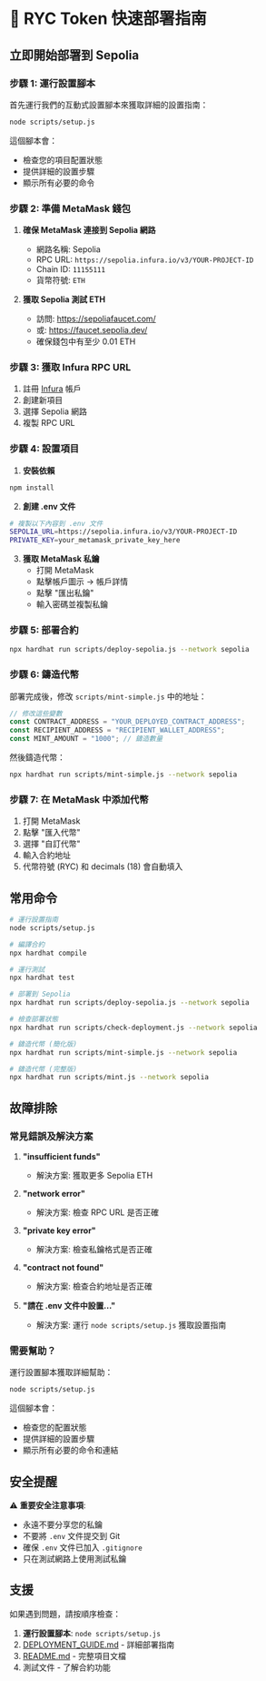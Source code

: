 # 🚀 RYC Token 快速部署指南

## 立即開始部署到 Sepolia

### 步驟 1: 運行設置腳本

首先運行我們的互動式設置腳本來獲取詳細的設置指南：

```bash
node scripts/setup.js
```

這個腳本會：
- 檢查您的項目配置狀態
- 提供詳細的設置步驟
- 顯示所有必要的命令

### 步驟 2: 準備 MetaMask 錢包

1. **確保 MetaMask 連接到 Sepolia 網路**
   - 網路名稱: Sepolia
   - RPC URL: `https://sepolia.infura.io/v3/YOUR-PROJECT-ID`
   - Chain ID: `11155111`
   - 貨幣符號: `ETH`

2. **獲取 Sepolia 測試 ETH**
   - 訪問: https://sepoliafaucet.com/
   - 或: https://faucet.sepolia.dev/
   - 確保錢包中有至少 0.01 ETH

### 步驟 3: 獲取 Infura RPC URL

1. 註冊 [Infura](https://infura.io/) 帳戶
2. 創建新項目
3. 選擇 Sepolia 網路
4. 複製 RPC URL

### 步驟 4: 設置項目

1. **安裝依賴**
```bash
npm install
```

2. **創建 .env 文件**
```bash
# 複製以下內容到 .env 文件
SEPOLIA_URL=https://sepolia.infura.io/v3/YOUR-PROJECT-ID
PRIVATE_KEY=your_metamask_private_key_here
```

3. **獲取 MetaMask 私鑰**
   - 打開 MetaMask
   - 點擊帳戶圖示 → 帳戶詳情
   - 點擊 "匯出私鑰"
   - 輸入密碼並複製私鑰

### 步驟 5: 部署合約

```bash
npx hardhat run scripts/deploy-sepolia.js --network sepolia
```

### 步驟 6: 鑄造代幣

部署完成後，修改 `scripts/mint-simple.js` 中的地址：

```javascript
// 修改這些變數
const CONTRACT_ADDRESS = "YOUR_DEPLOYED_CONTRACT_ADDRESS";
const RECIPIENT_ADDRESS = "RECIPIENT_WALLET_ADDRESS";
const MINT_AMOUNT = "1000"; // 鑄造數量
```

然後鑄造代幣：

```bash
npx hardhat run scripts/mint-simple.js --network sepolia
```

### 步驟 7: 在 MetaMask 中添加代幣

1. 打開 MetaMask
2. 點擊 "匯入代幣"
3. 選擇 "自訂代幣"
4. 輸入合約地址
5. 代幣符號 (RYC) 和 decimals (18) 會自動填入

## 常用命令

```bash
# 運行設置指南
node scripts/setup.js

# 編譯合約
npx hardhat compile

# 運行測試
npx hardhat test

# 部署到 Sepolia
npx hardhat run scripts/deploy-sepolia.js --network sepolia

# 檢查部署狀態
npx hardhat run scripts/check-deployment.js --network sepolia

# 鑄造代幣 (簡化版)
npx hardhat run scripts/mint-simple.js --network sepolia

# 鑄造代幣 (完整版)
npx hardhat run scripts/mint.js --network sepolia
```

## 故障排除

### 常見錯誤及解決方案

1. **"insufficient funds"**
   - 解決方案: 獲取更多 Sepolia ETH

2. **"network error"**
   - 解決方案: 檢查 RPC URL 是否正確

3. **"private key error"**
   - 解決方案: 檢查私鑰格式是否正確

4. **"contract not found"**
   - 解決方案: 檢查合約地址是否正確

5. **"請在 .env 文件中設置..."**
   - 解決方案: 運行 `node scripts/setup.js` 獲取設置指南

### 需要幫助？

運行設置腳本獲取詳細幫助：

```bash
node scripts/setup.js
```

這個腳本會：
- 檢查您的配置狀態
- 提供詳細的設置步驟
- 顯示所有必要的命令和連結

## 安全提醒

⚠️ **重要安全注意事項**:
- 永遠不要分享您的私鑰
- 不要將 `.env` 文件提交到 Git
- 確保 `.env` 文件已加入 `.gitignore`
- 只在測試網路上使用測試私鑰

## 支援

如果遇到問題，請按順序檢查：

1. **運行設置腳本**: `node scripts/setup.js`
2. [DEPLOYMENT_GUIDE.md](./DEPLOYMENT_GUIDE.md) - 詳細部署指南
3. [README.md](./README.md) - 完整項目文檔
4. 測試文件 - 了解合約功能

